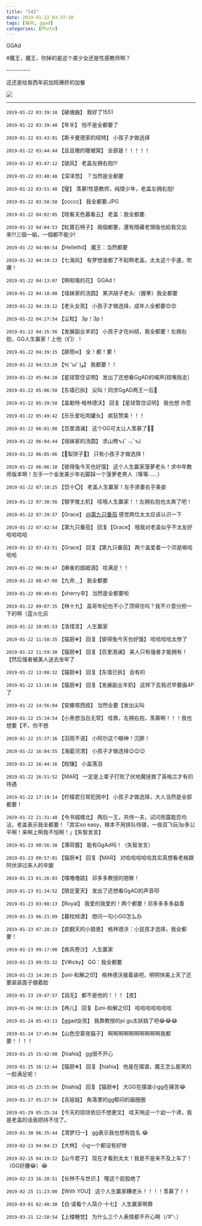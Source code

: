 ```yaml
---
title: "543"
date: 2019-01-22 03:37:38
tags: [格邓, ggad]
categories: [Photo]
---
```


<p>GGAd</p> 
<p>#魔王，魔王，你掉的是这个美少女还是性感教师啊？</p> 
<p>----------</p> 
<p>这还是给我西年前加班爆肝的加餐</p>

![](https://raw.githubusercontent.com/alicewish/meowchain247/master/img_cVZNdzJtQk9JV2ZkRnVySnpPd2d5cjJIaXFwZ3lmb1VXK3Vka05iK1hCTlpVdU9vL3RRNm5BPT0.jpg)

---

`2019-01-22 03:39:18` 【破魂曲】 我好了1551

`2019-01-22 03:39:40` 【年半】 怕不是全都要了

`2019-01-22 03:43:01` 【斯卡曼德家的纽特】 小孩子才做选择

`2019-01-22 03:44:44` 【且且猪的暖被窝】 全部是！！！！！

`2019-01-22 03:47:12` 【骁风】 老盖左拥右抱!!!

`2019-01-22 03:48:48` 【深泽悠】 ？当然是全都要

`2019-01-22 03:51:48` 【璧】 羡慕!性感教师，纯情少年，老盖左拥右抱!

`2019-01-22 03:58:58` 【ccccc】 我全都要.JPG

`2019-01-22 04:02:05` 【晓看天色暮看云】 老盖：我全都要.

`2019-01-22 04:04:53` 【紅寶石椅子】 兩個都要，還有隱藏老頭版也給我交出來!!!三個一組，一個都不能少!

`2019-01-22 04:08:54` 【Hellethil】 魔王：当然都要

`2019-01-22 04:10:23` 【七海风】 有梦想谁都了不起啊老盖。太太这个手速，吹爆！

`2019-01-22 04:13:07` 【啊啦嘻的花】 GGAd！

`2019-01-22 04:18:08` 【瑶妹家的汤圆】 某洪胡子老头:（握拳）我全都要

`2019-01-22 04:19:12` 【老头女孩】 小孩子才做选择，成年人全都要😍😍

`2019-01-22 04:27:54` 【尘粒】 3p！3p！

`2019-01-22 04:35:56` 【发展副业羊奶】 小孩子才在纠结，我全都要！左拥右抱，GG人生赢家！上他（们）！

`2019-01-22 04:39:15` 【辞雨w】 全！都！要！

`2019-01-22 04:53:20` 【٩( 'ω' )و】 我都要！！

`2019-01-22 05:04:28` 【星球暂住证明】 发出了还想看GgAD的喊声[捂嘴拖走]

`2019-01-22 05:06:58` 【东墙已拆】 尖叫！同求GgAD两王一后🙊

`2019-01-22 05:39:58` 【盖勒特·格林德沃】 回复【星球暂住证明】 我也想 许愿

`2019-01-22 05:49:42` 【乐乐爱吃肉罐头】 疯狂赞美！！！

`2019-01-22 06:01:08` 【百里酒澜】 这个GG可太让人羡慕了👌🏻

`2019-01-22 06:04:44` 【瑶妹家的汤圆】 求山劈ԅ(¯﹃¯ԅ)

`2019-01-22 06:05:06` 【🍘梨饼子🍘】 只有小孩子才做选择！

`2019-01-22 06:06:10` 【彼得兔今天也好饿】 这个人生赢家菠萝老头！求中年教师版本啊！左手一个金发美少年右脚踩一个菠萝老男人（等等……）

`2019-01-22 07:10:25` 【岱十⭕】 老盖人生赢家！左手贤妻右手美妾

`2019-01-22 07:30:56` 【银字推土机】 哇哦人生赢家！！左拥右抱也太爽了吧！

`2019-01-22 07:39:57` 【Grace】 [@第九只番茄](http://www.lofter.com/mentionredirect.do?blogId=485918696) 感觉两位太太应该认识一下

`2019-01-22 07:42:54` 【第九只番茄】 回复【Grace】 哦我对老盖似乎不太友好哈哈哈哈

`2019-01-22 07:43:51` 【Grace】 回复【第九只番茄】 两个盖爱着一个邓是嘛哈哈哈

`2019-01-22 08:36:47` 【麻雀的朗姆酒】 哇满足！！

`2019-01-22 08:47:08` 【九命＿】 我全都要

`2019-01-22 08:49:01` 【sherry辛】 当然是全都要啦

`2019-01-22 09:07:35` 【林十九】 盖哥年纪也不小了顶得住吗？我不介意分担一下的啊（蓝火化灰

`2019-01-22 10:05:53` 【洛惜言】 人生赢家

`2019-01-22 11:58:35` 【猫厨✙】 回复【彼得兔今天也好饿】 哈哈哈哈太惨了

`2019-01-22 11:59:30` 【猫厨✙】 回复【百里酒澜】 美人只有强者才能拥有！【然后强者被美人送去坐牢了

`2019-01-22 13:08:32` 【猫厨✙】 回复【东墙已拆】 会有的

`2019-01-22 13:10:10` 【猫厨✙】 回复【发展副业羊奶】 这样下去我迟早要画4P了

`2019-01-22 14:56:04` 【安娜塔西娅】 当然全要【发出尖叫

`2019-01-22 15:34:54` 【小黑想当白无常】 哇靠，左拥右抱，羡慕啊！！！我也想要【不，你不想

`2019-01-22 15:37:16` 【羽雨不语】 小阿尔这个眼神！沉醉！

`2019-01-22 16:04:55` 【海晏河清】 小孩子才做选择😉😉😉

`2019-01-22 16:44:16` 【皖镶】 小盖落泪

`2019-01-22 16:51:52` 【MAR】 一定是上辈子打败了伏地魔拯救了英格兰才有的待遇

`2019-01-22 17:19:14` 【柠檬君日常犯困中】 小孩子才做选择，大人当然是全部都要！

`2019-01-22 21:31:48` 【令书城楼北】 两后一王，共侍一夫，试问雨露能否均沾，老盖表示我全都要！「其实so easy，根本不用排队侍寝，一夜双飞玩3p多公平啊！来啊上啊我不怕啊！」【失智发言】

`2019-01-23 00:56:38` 【薄荷醬】 能有GgAd吗！（失智发言）

`2019-01-23 00:57:01` 【猫厨✙】 回复【MAR】 对哈哈哈哈哈其实真想看老格跟阿伏讲过来人的辛酸

`2019-01-23 01:26:03` 【噗噜噜路】 邓多多教授的翘臀！

`2019-01-23 01:34:52` 【限定夏天】 发出了还想看GgAD的声音😻

`2019-01-23 03:08:13` 【Royal】 我爱的我爱的！两个都要！邓多多多多益善

`2019-01-23 06:21:09` 【暮枕倾潇】 想问一句小GG怎么办

`2019-01-23 07:28:23` 【皮翻天的小狼崽】 格林德沃：小屁孩才选择，我全都要！

`2019-01-23 09:17:00` 【疾风卷沙】 人生赢家

`2019-01-23 09:55:32` 【V#icky】 GG：我全都要

`2019-01-23 14:30:15` 【uni-和解之印】 格林德沃接着装吧，明明快美上天了还要装装面子绷着脸

`2019-01-23 19:47:57` 【润无】 都不是他的！！！【皮】

`2019-01-24 00:13:29` 【冉儿】 回复【uni-和解之印】 哈哈哈哈哈哈哈

`2019-01-24 05:43:13` 【ggad女孩】 我靠教授的pi gu太妖娆了吧😂😂😂

`2019-01-24 17:45:04` 【山色空蒙夜猫子】 啊啊啊啊啊啊啊啊啊啊我都要！！！！

`2019-01-25 15:42:08` 【hiahia】 gg很不开心

`2019-01-25 16:12:44` 【猫厨✙】 回复【hiahia】 他是在摆谱，魔王怎么能笑的一脸满足呢！

`2019-01-25 23:55:04` 【hiahia】 回复【猫厨✙】 大GG在摆谱小gg在痛苦😂

`2019-01-27 05:27:34` 【吉娃娃】 角落里的gg郁闷的画圈圈

`2019-01-29 05:25:24` 【今天的琼琼依旧不想更文】 哇天呐这一个幼一个诱，我是老盖的话我把持不住了。

`2019-01-30 06:35:44` 【清梦归一】 gg表示我也想有姓名 😂

`2019-02-13 04:04:23` 【大林】 小g一个都没有好惨

`2019-02-15 04:19:22` 【山今君子】 现在才看到太太！我是不是来不及上车了！（GG好腰😂）😂

`2019-02-23 16:28:51` 【长林不与世识.】 喔这个屁股绝了

`2019-02-25 11:23:00` 【With YOU】 这个人生赢家糟老头！！！！羡慕了！！

`2019-03-01 02:48:30` 【白·请看个人简介·十七】 人生赢家啊靠

`2019-03-21 12:58:54` 【上楼睡觉】 为什么三个人表情都不开心啊（*/∇＼*）
